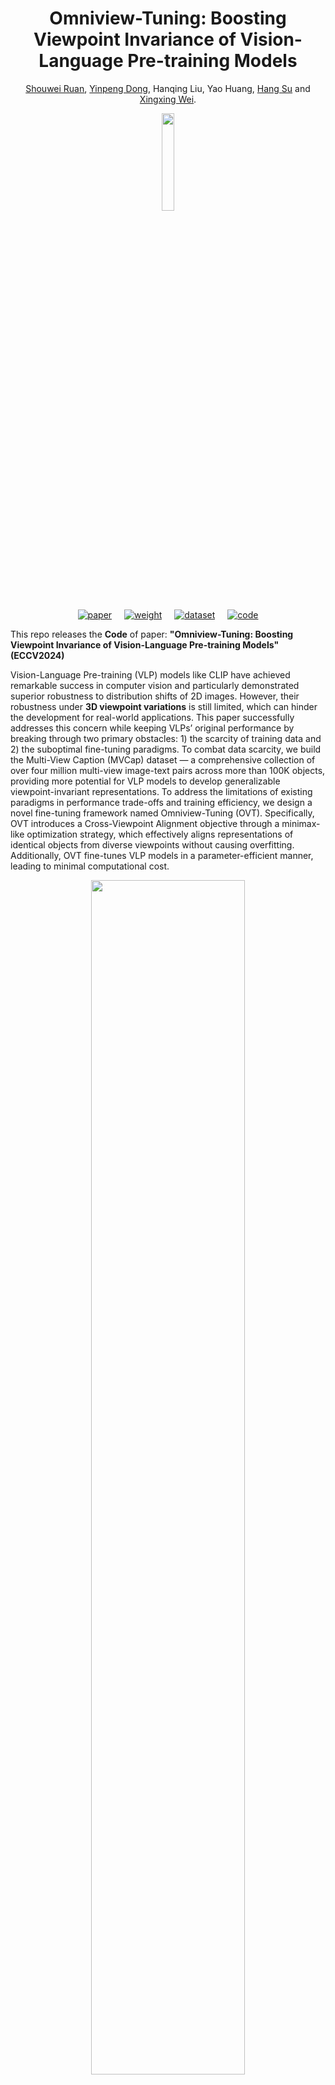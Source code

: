 <div align="center">
  <h1>Omniview-Tuning: Boosting Viewpoint Invariance of Vision-Language Pre-training Models</h1>
  <p>
    <a href="https://heathcliff-saku.github.io/">Shouwei Ruan</a>, 
    <a href="https://ml.cs.tsinghua.edu.cn/~yinpeng/">Yinpeng Dong</a>, 
    Hanqing Liu, Yao Huang, 
    <a href="https://www.suhangss.me/">Hang Su</a> and 
    <a href="https://sites.google.com/site/xingxingwei1988/">Xingxing Wei</a>.
  </p>
</div>
<div align="center">
<img src="https://cdn-uploads.huggingface.co/production/uploads/63fc4751a3c067e62899a3a1/uRW0xd5mLDkc_YHh1073-.png" width="20%">
</div>
<p align="center" style="display: flex; justify-content: center; align-items: center;">
  <a href="https://arxiv.org/pdf/2404.12139" style="margin: 0 10px;">
    <img src="https://img.shields.io/badge/Paper-Read-blue" alt="paper">
  </a>
  <a href="你的权重链接" style="margin: 0 10px;">
    <img src="https://img.shields.io/badge/Weight-Download-green?logo=huggingface" alt="weight">
  </a>
  <a href="https://huggingface.co/datasets/RSW233/MVCap-4M" style="margin: 0 10px;">
    <img src="https://img.shields.io/badge/Dataset-Download-yellow?logo=huggingface" alt="dataset">
  </a>
  <a href="https://github.com/Heathcliff-saku/Omniview_Tuning" style="margin: 0 10px;">
    <img src="https://img.shields.io/badge/Code-GitHub-black?logo=github" alt="code">
  </a>
</p>

This repo releases the **Code** of paper: **"Omniview-Tuning: Boosting Viewpoint Invariance of Vision-Language Pre-training Models" (ECCV2024)**


Vision-Language Pre-training (VLP) models like CLIP have
achieved remarkable success in computer vision and particularly demonstrated superior robustness to distribution shifts of 2D images. However,
their robustness under **3D viewpoint variations** is still limited, which can
hinder the development for real-world applications. This paper successfully addresses this concern while keeping VLPs’ original performance by
breaking through two primary obstacles: 1) the scarcity of training data
and 2) the suboptimal fine-tuning paradigms. To combat data scarcity,
we build the Multi-View Caption (MVCap) dataset — a comprehensive
collection of over four million multi-view image-text pairs across more
than 100K objects, providing more potential for VLP models to develop
generalizable viewpoint-invariant representations. To address the limitations of existing paradigms in performance trade-offs and training efficiency, we design a novel fine-tuning framework named Omniview-Tuning
(OVT). Specifically, OVT introduces a Cross-Viewpoint Alignment objective through a minimax-like optimization strategy, which effectively
aligns representations of identical objects from diverse viewpoints without causing overfitting. Additionally, OVT fine-tunes VLP models in a
parameter-efficient manner, leading to minimal computational cost.

<div align="center">
<img src="https://cdn-uploads.huggingface.co/production/uploads/63fc4751a3c067e62899a3a1/QHuetkvOi2iEJUxKjWouU.png" width="70%">
</div>

## 0. Quick Start
- clone this repo:
```
git clone https://github.com/Heathcliff-saku/Omniview_Tuning.git
```
- install dependents: (we recommend using torch>=2.1.2 and cuda=12.x)
```
cd Omniview_tuning
pip install -r requirements.txt
```

## 1. Data Prepare
The dataset we provide consists of two parts: the MVCap-4M (training data) and the viwepoint-related downstream evaluation dataset, the source files can be downloaded via [our huggingface dataset repo](https://huggingface.co/datasets/RSW233/MVCap-4M) and extracted in the following format:

```
-- Omniview_tuning/
   -- dataset_source/
      -- labels/gt_labels/
      ... 
      -- metadata.json
      -- metadata_imgnet.json
      -- im3d/
      -- mvimgnet/
      -- views/
      ...
      -- imagenet-1k/
         -- train/
         -- val/
      -- imagenet-v/
      -- imagenet-v+/
```
then, in `scripts/config.py`, you should 
- replace the `--training_info_path` to [`path/to/your/metadata.json`, `path/to/your/metadata_imgnet.json`]
- replace the `--test_data_label_path` to [..., [`path/to/your/testdataset.json`, ..., ...],...]

**Note**: If you get a path-related error during runtime, e.g., file not found error. you may need to change the `path` in metadata.json to absolute path fromat.

### 1.1 Multi-View Caption Dataset (MVCap-4M)
MVCap is a large-scale dataset tailored for viewpoint invariance researches of Vison-Language Pretraining (VLP) models, comprising over 4.6 million multi-view image-text pairs across more than 100K objects. It contains the following parts:
- **metadata.json**：Stores the `path`, `caption`, `obj_id` and `img_id` sequence corresponding to each image sample of MVCap. The structures are looks like:
```
...
{
    "path": "./views/54cadb86f3db4aa6920f673aeff0d1e3/026.png",
    "caption": "The rocking chair in the image is made of metal and has a green cushion on it.",
    "obj_id": 3177,
    "img_id": 317726
},
...
```
- **source multi-view image**:
We sampled source multi viewpoint images from three existing 3D datasets：
  - Objavers-80k：Stores in subfolder `views.zip`
  - IM3D: Stores in subfolder `im3ds.zip`
  - MVImgNet: Stores in subfolder `mvimgnets.zip`

### 1.2 ImageNet-V & ImageNet-V+
The `IM-V` / `IM-V+` are both OOD datasets for benchmarking viewpoint robustness/invariance of visual recognition. the `IM-V` it's generated by [viewfool (NIPS2022)](https://arxiv.org/pdf/2210.03895), and has 10,000 renderings of 100 objects with images of size 400*400. The `IM-V+` is a larger OOD viewpoint benchmark, including 100K adversarial viewpoint samples captured by GMVFool on IM3D, which is proposed by [VIAT (ICCV2023)](https://arxiv.org/pdf/2307.10235).


## 2. Pretrain Weight

## 3. Evaluating

## 4. Omniview-Tuning



## :innocent: Citation

If you find our work useful, please consider citing our paper:
```
@article{Ruan2024Omniview,
  title={Omniview-Tuning: Boosting Viewpoint Invariance of Vision-Language Pre-training Models},
  author={{Shouwei Ruan, Yinpeng Dong, Hanqing Liu, Yao Huang, Hang Su, Xingxing Wei}},
  journal={European Conference on Computer Vision (ECCV)},
  year={2024}
}
```
and welcome to to refer to our previous work in Viewpoint Robustness/Invariance studies

```
@inproceedings{ruan2023towards,
  title={Towards viewpoint-invariant visual recognition via adversarial training},
  author={Ruan, Shouwei and Dong, Yinpeng and Su, Hang and Peng, Jianteng and Chen, Ning and Wei, Xingxing},
  booktitle={Proceedings of the IEEE/CVF International Conference on Computer Vision},
  pages={4709--4719},
  year={2023}
}
```
```
@article{dong2022viewfool,
  title={Viewfool: Evaluating the robustness of visual recognition to adversarial viewpoints},
  author={Dong, Yinpeng and Ruan, Shouwei and Su, Hang and Kang, Caixin and Wei, Xingxing and Zhu, Jun},
  journal={Advances in Neural Information Processing Systems},
  volume={35},
  pages={36789--36803},
  year={2022}
}
```

## :satisfied: Contact Us!

- <showueiruan@buaa.edu.cn>
- <dongyinpeng@mail.tsinghua.edu.cn>

